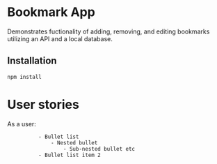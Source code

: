 # Bookmark App
Demonstrates fuctionality of adding, removing, and editing bookmarks utilizing an API and a local database. 

## Installation
```
npm install
```
# User stories


As a user:


```
          - Bullet list
              - Nested bullet
                  - Sub-nested bullet etc
          - Bullet list item 2 
          
```          
